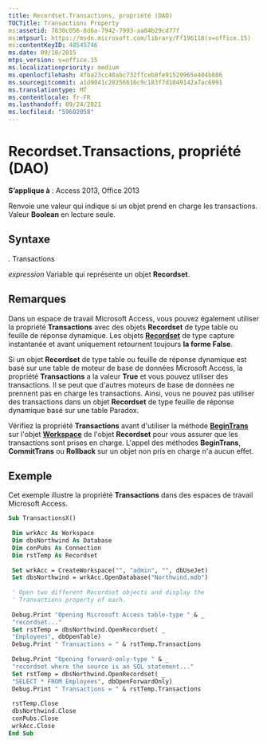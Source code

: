 ```yaml
---
title: Recordset.Transactions, propriété (DAO)
TOCTitle: Transactions Property
ms:assetid: 7830c056-8d6a-7942-7993-aa04b29cd77f
ms:mtpsurl: https://msdn.microsoft.com/library/Ff196110(v=office.15)
ms:contentKeyID: 48545746
ms.date: 09/18/2015
mtps_version: v=office.15
ms.localizationpriority: medium
ms.openlocfilehash: 4fba23cc40abc732ffceb8fe91529965e404b806
ms.sourcegitcommit: a1d9041c20256616c9c183f7d1049142a7ac6991
ms.translationtype: MT
ms.contentlocale: fr-FR
ms.lasthandoff: 09/24/2021
ms.locfileid: "59602058"
---
```

# <a name="recordsettransactions-property-dao"></a>Recordset.Transactions, propriété (DAO)


**S’applique à** : Access 2013, Office 2013

Renvoie une valeur qui indique si un objet prend en charge les transactions. Valeur **Boolean** en lecture seule.

## <a name="syntax"></a>Syntaxe

*.* Transactions

*expression* Variable qui représente un objet **Recordset**.

## <a name="remarks"></a>Remarques

Dans un espace de travail Microsoft Access, vous pouvez également utiliser la propriété **Transactions** avec des objets **Recordset** de type table ou feuille de réponse dynamique. Les objets **[Recordset](recordset-object-dao.md)** de type capture instantanée et avant uniquement retournent toujours **la forme False**.

Si un objet **Recordset** de type table ou feuille de réponse dynamique est basé sur une table de moteur de base de données Microsoft Access, la propriété **Transactions** a la valeur **True** et vous pouvez utiliser des transactions. Il se peut que d'autres moteurs de base de données ne prennent pas en charge les transactions. Ainsi, vous ne pouvez pas utiliser des transactions dans un objet **Recordset** de type feuille de réponse dynamique basé sur une table Paradox.

Vérifiez la propriété **Transactions** avant d'utiliser la méthode **[BeginTrans](dbengine-begintrans-method-dao.md)** sur l'objet [**Workspace**](workspace-object-dao.md) de l'objet **Recordset** pour vous assurer que les transactions sont prises en charge. L'appel des méthodes **BeginTrans**, **CommitTrans** ou **Rollback** sur un objet non pris en charge n'a aucun effet.

## <a name="example"></a>Exemple

Cet exemple illustre la propriété **Transactions** dans des espaces de travail Microsoft Access.

```vb 
Sub TransactionsX() 
 
 Dim wrkAcc As Workspace 
 Dim dbsNorthwind As Database 
 Dim conPubs As Connection 
 Dim rstTemp As Recordset 
 
 Set wrkAcc = CreateWorkspace("", "admin", "", dbUseJet) 
 Set dbsNorthwind = wrkAcc.OpenDatabase("Northwind.mdb") 
 
 ' Open two different Recordset objects and display the 
 ' Transactions property of each. 
 
 Debug.Print "Opening Microsoft Access table-type " & _ 
 "recordset..." 
 Set rstTemp = dbsNorthwind.OpenRecordset( _ 
 "Employees", dbOpenTable) 
 Debug.Print " Transactions = " & rstTemp.Transactions 
 
 Debug.Print "Opening forward-only-type " & _ 
 "recordset where the source is an SQL statement..." 
 Set rstTemp = dbsNorthwind.OpenRecordset( _ 
 "SELECT * FROM Employees", dbOpenForwardOnly) 
 Debug.Print " Transactions = " & rstTemp.Transactions 
 
 rstTemp.Close 
 dbsNorthwind.Close 
 conPubs.Close 
 wrkAcc.Close 
End Sub 
 
```

